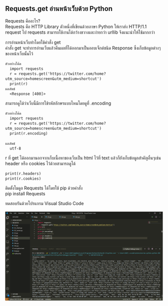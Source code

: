 ## Requests.get อ่านหน้าเว็บด้วย Python  <br>

Requests คืออะไร? <br>
Requests คือ HTTP Library ตัวหนึ่งที่เขียนด้วยภาษา Python ให้เราส่ง HTTP/1.1 request ไป
requests สามารถใช้งานได้กว้างขวางและง่ายกว่า urllib จึงแนะนำให้ใช้มากกว่า <br>

การอ่านหน้าเว็บทำโดยใช้คำสั่ง get <br>
คำสั่ง get จะทำการอ่านเว็บแล้วคืนผลที่ได้ออกมาเป็นออบเจ็กต์ชนิด Response ซึ่งเก็บข้อมูลต่างๆของหน้าเว็บนั้นไว้ <br>
    
    ตัวอย่างโค้ด
      import requests
      r = requests.get('https://twitter.com/home?utm_source=homescreen&utm_medium=shortcut')
      print(r) 
    ผลลัพธ์
      <Response [400]>

สามารถดูได้ว่าเว็บนี้มีการใช้รหัสอักษรแบบไหนโดยดูที่ .encoding <br>
    
    ตัวอย่างโค้ด
      import requests
      r = requests.get('https://twitter.com/home?utm_source=homescreen&utm_medium=shortcut')
      print(r.encoding) 
      
    ผลลัพธ์
      utf-8
      
r ที่ get ได้ออกมานอกจากเก็บเนื้อหาของเว็บเป็น html ไว้ที่ text แล้วก็ยังเก็บข้อมูลสำคัญอื่นๆเช่น header หรือ cookies ไว้ด้วยสามารถดูได้ <br>

    print(r.headers)
    print(r.cookies)
    
ติดตั้งโมดูล Requests ได้โดยใช้ pip ด้วยคำสั่ง <br>
pip install Requests <br>

ทดสอบรันด้วยโปรแกรม Visual Studio Code <br>
<br>
<img src="requests.png" class="sp sq fg ev er ix w c"> <br>
